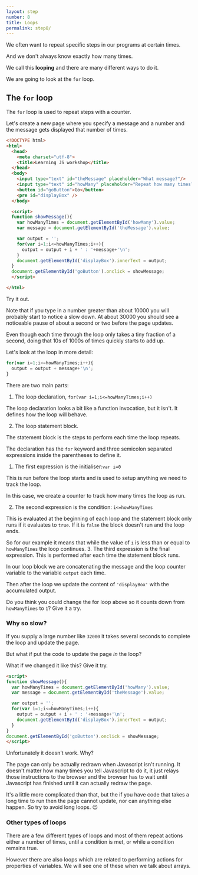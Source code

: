 ```yaml
---
layout: step
number: 8
title: Loops
permalink: step8/
---
```



We often want to repeat specific steps in our programs at certain times.

And we don't always know exactly how many times.

We call this **looping** and there are many different ways to do it.

We are going to look at the `for` loop.

## The `for` loop

The `for` loop is used to repeat steps with a counter.  

Let's create a new page where you specify a message and a number and the message gets displayed that number of times.

```html
<!DOCTYPE html>
<html>
  <head>
    <meta charset="utf-8">
    <title>Learning JS workshop</title>
  </head>
  <body>
    <input type="text" id="theMessage" placeholder="What message?"/>
    <input type="text" id="howMany" placeholder="Repeat how many times?"/>
    <button id="goButton">Go</button>
    <pre id="displayBox" />
  </body>

  <script>
  function showMessage(){
    var howManyTimes = document.getElementById('howMany').value;
    var message = document.getElementById('theMessage').value;

    var output = '';
    for(var i=1;i<=howManyTimes;i++){
      output = output + i + ' : '+message+'\n';
    }
    document.getElementById('displayBox').innerText = output;
  }
  document.getElementById('goButton').onclick = showMessage;
  </script>

</html>
```

Try it out.

Note that if you type in a number greater than about 10000 you will probably start to notice a slow down.  At about 30000 you should see a noticeable pause of about a second or two before the page updates.

Even though each time through the loop only takes a tiny fraction of a second, doing that 10s of 1000s of times quickly starts to add up.

Let's look at the loop in more detail:
```javascript
for(var i=1;i<=howManyTimes;i++){
  output = output + message+'\n';
}
```

There are two main parts:

1. The loop declaration, `for(var i=1;i<=howManyTimes;i++)`

  The loop declaration looks a bit like a function invocation,  but it isn't.  It defines how the loop will behave.

2. The loop statement block.

  The statement block is the steps to perform each time the loop repeats.

The declaration has the `for` keyword and three semicolon separated expressions inside the parentheses to define it.  

1. The first expression is the initialiser:`var i=0`

  This is run before the loop starts and is used to setup anything we need to track the loop.

  In this case, we create a counter to track how many times the loop as run.

2. The second expression is the condition: `i<=howManyTimes`

  This is evaluated at the beginning of each loop and the statement block only runs if it evaluates to `true`.  If it is `false` the block doesn't run and the loop ends.  

  So for our example it means that while the value of `i` is less than or equal to `howManyTimes` the loop continues.
3. The third expression is the final expression.  This is performed after each time the statement block runs.

In our loop block we are concatenating the message and the loop counter variable to the variable `output` each time.

Then after the loop we update the content of `'displayBox'` with the accumulated output.

Do you think you could change the for loop above so it counts down from `howManyTimes` to `1`?  Give it a try.

### Why so slow?

If you supply a large number like `32000` it takes several seconds to complete the loop and update the page.

But what if put the code to update the page *in* the loop?

What if we changed it like this?  Give it try.

```html
<script>
function showMessage(){
  var howManyTimes = document.getElementById('howMany').value;
  var message = document.getElementById('theMessage').value;

  var output = '';
  for(var i=1;i<=howManyTimes;i++){
    output = output + i + ' : '+message+'\n';
    document.getElementById('displayBox').innerText = output;
  }
}
document.getElementById('goButton').onclick = showMessage;
</script>
```

Unfortunately it doesn't work. Why?

The page can only be actually redrawn when Javascript isn't running.  It doesn't matter how many times you tell Javascript to do it, it just relays those instructions to the browser and the browser has to wait until Javascript has finished until it can actually redraw the page.  

It's a little more complicated than that, but the if you have code that takes a long time to run then the page cannot update, nor can anything else happen.  So try to avoid long loops. :wink:

### Other types of loops

There are a few different types of loops and most of them repeat actions either a number of times,  until a condition is met, or while a condition remains true.

However there are also loops which are related to performing actions for properties of variables.  We will see one of these when we talk about arrays.
